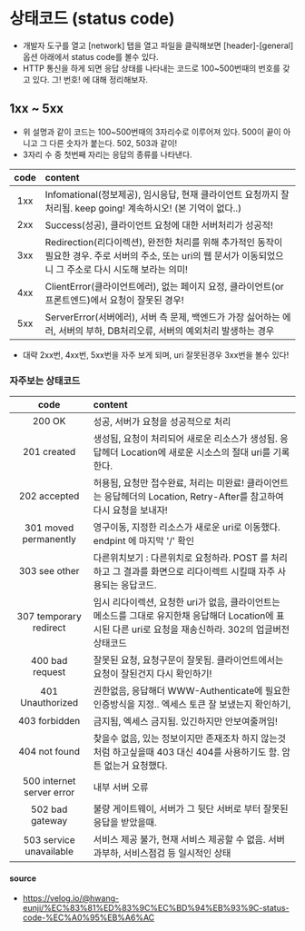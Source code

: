 # 상태코드 (status code)
+ 개발자 도구를 열고 [network] 탭을 열고 파일을 클릭해보면 [header]-[general] 옵션 아래에서 status code를 볼수 있다.
+ HTTP 통신을 하게 되면 응답 상태를 나타내는 코드로 100~500번때의 번호를 갖고 있다. 그! 번호! 에 대해 정리해보자.


## 1xx ~ 5xx
+ 위 설명과 같이 코드는 100~500번때의 3자리수로 이루어져 있다. 500이 끝이 아니고 그 다른 숫자가 붙는다. 502, 503과 같이!
+ 3자리 수 중 첫번째 자리는 응답의 종류를 나타낸다.

| code | content |
|:---:|:-----------------------|
| 1xx | Infomational(정보제공), 임시응답, 현재 클라이언트 요청까지 잘처리됨. keep going! 계속하시오! (본 기억이 없다..) |
| 2xx | Success(성공), 클라이언트 요청에 대한 서버처리가 성공적! |
| 3xx | Redirection(리다이렉션), 완전한 처리를 위해 추가적인 동작이 필요한 경우. 주로 서버의 주소, 또는 uri의 웹 문서가 이동되었으니 그 주소로 다시 시도해 보라는 의미! |
| 4xx | ClientError(클라이언트에러), 없는 페이지 요정, 클라이언트(or 프론트엔드)에서 요청이 잘못된 경우! |
| 5xx | ServerError(서버에러), 서버 측 문제, 백엔드가 가장 싫어하는 에러, 서버의 부하, DB처리오류, 서버의 예외처리 발생하는 경우 |
+ 대략 2xx번, 4xx번, 5xx번을 자주 보게 되며, uri 잘못된경우 3xx번을 볼수 있다!

### 자주보는 상태코드
| code | content |
|:---:|:-----------------------|
| 200 OK | 성공, 서버가 요청을 성공적으로 처리 |
| 201 created | 생성됨, 요청이 처리되어 새로운 리소스가 생성됨. 응답헤더 Location에 새로운 시소스의 절대 uri를 기록한다. |
| 202 accepted | 허용됨, 요청만 접수완료, 처리는 미완료! 클라이언트는 응답헤더의 Location, Retry-After를 참고하여 다시 요청을 보내자! |
| 301 moved permanently | 영구이동, 지정한 리소스가 새로운 uri로 이동했다. endpint 에 마지막 '/' 확인 |
| 303 see other | 다른위치보기 : 다른위치로 요청하라. POST 를 처리하고 그 결과를 화면으로 리다이렉트 시킬때 자주 사용되는 응답코드. |
| 307 temporary redirect | 임시 리다이렉션, 요청한 uri가 없음, 클라이언트는 메소드를 그대로 유지한채 응답해더 Location에 표시된 다른 uri로 요청을 재송신하라. 302의 업글버전 상태코드 |
| 400 bad request | 잘못된 요청, 요청구문이 잘못됨. 클라이언트에서는 요청이 잘된건지 다시 확인하기! |
| 401 Unauthorized | 권한없음, 응답해더 WWW-Authenticate에 필요한 인증방식을 지정.. 엑세스 토큰 잘 보냈는지 확인하기, |
| 403 forbidden | 금지됨, 엑세스 금지됨. 있긴하지만 안보여줄꺼임! |
| 404 not found | 찾을수 없음, 있는 정보이지만 존재조차 하지 않는것 처럼 하고싶을때 403 대신 404를 사용하기도 함. 암튼 없는거 요청했다. 
| 500 internet server error | 내부 서버 오류 |
| 502 bad gateway | 불량 게이트웨이, 서버가 그 뒷단 서버로 부터 잘못된 응답을 받았을때. 
| 503 service unavailable | 서비스 제공 불가, 현재 서비스 제공할 수 없음. 서버과부하, 서비스점검 등 일시적인 상태 |

#### source
+ https://velog.io/@hwang-eunji/%EC%83%81%ED%83%9C%EC%BD%94%EB%93%9C-status-code-%EC%A0%95%EB%A6%AC
